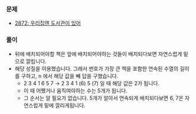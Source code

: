 ### 문제
- [2872: 우리집엔 도서관이 있어](https://www.acmicpc.net/problem/2872)

### 풀이

- 뒤에 배치되어야할 책은 앞에 배치되어야하는 것들이 배치되다보면 자연스럽게 밑으로 깔립니다.
- 해당 성질을 이용했습니다. 그래서 번호가 가장 큰 책을 포함한 연속된 수열의 길이를 구하고, n 에서 해당 값을 빼 답을 구했습니다.
	- 2 3 4 1 6 5 7 → 2 3 4 1 (6) 5 (7) 일 때 해당 값은 2가 됩니다.
	- 이 때 어쨌거나 움직여야하는 수는 5개가 됩니다.
	- 그 순서는 알 필요가 없습니다. 5개가 알아서 연속되게 배치되다보면 6, 7은 자연스럽게 밑에 깔리게됩니다.